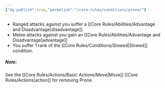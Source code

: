 ```yaml
---
{"dg-publish":true,"permalink":"/core-rules/conditions/prone/"}
---
```


- Ranged attacks against you suffer a [[Core Rules/Abilities/Advantage and Disadvantage\|disadvantage]].
- Melee attacks against you gain an [[Core Rules/Abilities/Advantage and Disadvantage\|advantage]]
- You suffer 1 rank of the [[Core Rules/Conditions/Slowed\|Slowed]] condition.

##### Note: 
See the [[Core Rules/Actions/Basic Actions/Move\|Move]] [[Core Rules/Actions\|action]] for removing Prone.